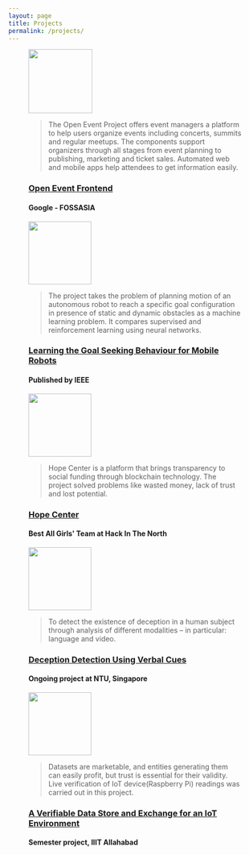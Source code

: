 ```yaml
---
layout: page
title: Projects
permalink: /projects/
---
```


<figure class="snip1533">
  <figcaption>
   <img src="https://camo.githubusercontent.com/6386234d12db1b6710ddaadc83cafd94b7a16299/68747470733a2f2f73746f726167652e676f6f676c65617069732e636f6d2f6576656e747961792e636f6d2f6173736574732f6272616e64696e672f626173655f6272616e64696e672e706e67" alt="" height="127"> 
    <blockquote>
      <p>The Open Event Project offers event managers a platform to help users organize events including concerts, summits and regular meetups. The components support organizers through all stages from event planning to publishing, marketing and ticket sales. Automated web and mobile apps help attendees to get information easily.</p>
    </blockquote>
    <h3><a href="https://gist.github.com/ritikamotwani/959c9ca7dde46da4d5178afd8985f0d9" target="_blank"><div class="underline--magical">Open Event Frontend</div></a></h3>
    <h4><i class="fab fa-github" id="octocat"></i> Google - FOSSASIA</h4>
  </figcaption>
</figure>
<figure class="snip1533">
  <figcaption>
  <img src="https://encrypted-tbn0.gstatic.com/images?q=tbn:ANd9GcS7RoRRyqrv8DiESOwO-AIpDiQSEaRE11u9SYsANkerzdYJ6ZFH" alt="" height="125">
    <blockquote>
      <p>The project  takes the problem of planning motion of an autonomous robot to reach a specific goal configuration in presence of static and dynamic obstacles as a machine learning problem. It compares supervised and reinforcement learning using neural networks.</p>
    </blockquote>
    <h3><a href="https://gist.github.com/ritikamotwani/3ba8cc2717bd3895bc603d12482872f3" target="_blank"><div class="underline--magical">Learning the Goal Seeking Behaviour for Mobile Robots</div></a></h3>
    <h4><i class="fab fa-researchgate" id="research"></i> Published by IEEE</h4>
  </figcaption>
</figure>
<figure class="snip1533">
  <figcaption>
  <img src="https://unhashed.com/wp-content/uploads/2018/01/Beginners-Guide-to-Ethereum.jpg" alt="" height="125">
    <blockquote>
      <p>Hope Center is a platform that brings transparency to social funding through blockchain technology. The project solved problems like wasted money, lack of trust and lost potential.
      </p>
    </blockquote>
    <h3><a href="https://ritikamotwani.github.io/pdfs/HopeCenter.pdf" target="_blank"><div class="underline--magical">Hope Center</div></a></h3>
    <h4><i class="fa fa-trophy" id="trophy"></i> Best All Girls' Team at Hack In The North</h4>
  </figcaption>
</figure>
<figure class="snip1533">
  <figcaption>
  <img src="https://cdn.psychologytoday.com/sites/default/files/styles/article-inline-half/public/field_blog_entry_images/2017-12/liar2.jpg?itok=D0UNfbTv" alt="" height="125">
    <blockquote>
      <p>To detect the existence of deception in a human subject through analysis of different modalities – in particular: language and video.
      </p>
    </blockquote>
    <h3><a href="https://github.com/ritikamotwani/Deception-Detection" target="_blank"><div class="underline--magical">Deception Detection Using Verbal Cues</div></a></h3>
    <h4><i class="fab fa-researchgate" id="research"></i> Ongoing project at NTU, Singapore</h4>
  </figcaption>
</figure>
<figure class="snip1533">
  <figcaption>
  <img src="https://www.sirris.be/sites/default/files/styles/blog_detail/public/blog/images/dreamstime_iotsecurity_600.jpg?itok=0hQbmqnX" alt="" height="125">
    <blockquote>
      <p>Datasets are marketable, and entities generating them can easily profit, but trust is essential for their validity. Live verification of IoT device(Raspberry Pi) readings was carried out in this project. 
      </p>
    </blockquote>
    <h3><a href="https://ritikamotwani.github.io/pdfs/SemProjectReport.pdf" target="_blank"><div class="underline--magical">A Verifiable Data Store and Exchange for an IoT Environment</div></a></h3>
    <h4><i class="fas fa-university" id="wall"></i> Semester project, IIIT Allahabad</h4>
  </figcaption>
</figure>
<div id="tuna" class="scrolling"></div>
<script>
var animationStarted = false;
window.onscroll = function (e) {
if(!animationStarted){
document.getElementById("tuna").classList.remove('scrolling');
setTimeout(function(){animationStarted=false},1000);

}
isScrolling=true;
setTimeout(function(){
document.getElementById("tuna").classList.add('scrolling');
animationStarted=true
}, 100);
}
</script>
